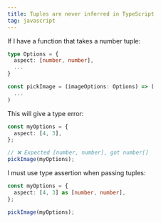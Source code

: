 ```yaml
---
title: Tuples are never inferred in TypeScript
tag: javascript
---
```


If I have a function that takes a number tuple: 

```ts
type Options = {
  aspect: [number, number],
  ...
}

const pickImage = (imageOptions: Options) => (
  ...
)
```

This will give a type error:

```ts
const myOptions = {
  aspect: [4, 3],
};

// ❌ Expected [number, number], got number[]
pickImage(myOptions);
```

I must use type assertion when passing tuples:

```ts
const myOptions = {
  aspect: [4, 3] as [number, number],
};

pickImage(myOptions);
```
